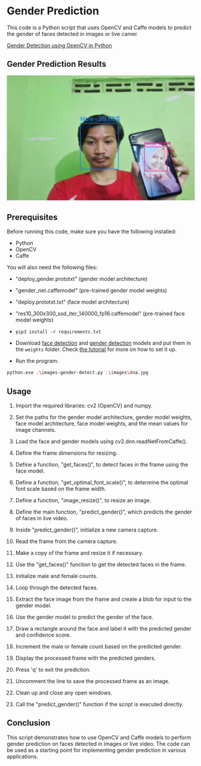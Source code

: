 # Gender Prediction

This code is a Python script that uses OpenCV and Caffe models to predict the gender of faces detected in images or live camer.

[Gender Detection using OpenCV in Python](https://www.thepythoncode.com/article/gender-detection-using-opencv-in-python)

## Gender Prediction Results

![gender_predicted.jpg](output/live-output-result.jpg)

## Prerequisites

Before running this code, make sure you have the following installed:

- Python
- OpenCV
- Caffe

You will also need the following files:

- "deploy_gender.prototxt" (gender model architecture)
- "gender_net.caffemodel" (pre-trained gender model weights)
- "deploy.prototxt.txt" (face model architecture)
- "res10_300x300_ssd_iter_140000_fp16.caffemodel" (pre-trained face model weights)

- `pip3 install -r requirements.txt`
- Download [face detection](https://raw.githubusercontent.com/opencv/opencv_3rdparty/dnn_samples_face_detector_20180205_fp16/res10_300x300_ssd_iter_140000_fp16.caffemodel) and [gender detection](https://drive.google.com/open?id=1W_moLzMlGiELyPxWiYQJ9KFaXroQ_NFQ) models and put them in the `weights` folder. Check [the tutorial](https://www.thepythoncode.com/article/gender-detection-using-opencv-in-python) for more on how to set it up.
- Run the program:

```bash
python.exe .\images-gender-detect.py .\images\dna.jpg
```

## Usage

1. Import the required libraries: cv2 (OpenCV) and numpy.

2. Set the paths for the gender model architecture, gender model weights, face model architecture, face model weights, and the mean values for image channels.

3. Load the face and gender models using cv2.dnn.readNetFromCaffe().

4. Define the frame dimensions for resizing.

5. Define a function, "get_faces()", to detect faces in the frame using the face model.

6. Define a function, "get_optimal_font_scale()", to determine the optimal font scale based on the frame width.

7. Define a function, "image_resize()", to resize an image.

8. Define the main function, "predict_gender()", which predicts the gender of faces in live video.

9. Inside "predict_gender()", initialize a new camera capture.

10. Read the frame from the camera capture.

11. Make a copy of the frame and resize it if necessary.

12. Use the "get_faces()" function to get the detected faces in the frame.

13. Initialize male and female counts.

14. Loop through the detected faces.

15. Extract the face image from the frame and create a blob for input to the gender model.

16. Use the gender model to predict the gender of the face.

17. Draw a rectangle around the face and label it with the predicted gender and confidence score.

18. Increment the male or female count based on the predicted gender.

19. Display the processed frame with the predicted genders.

20. Press 'q' to exit the prediction.

21. Uncomment the line to save the processed frame as an image.

22. Clean up and close any open windows.

23. Call the "predict_gender()" function if the script is executed directly.

## Conclusion

This script demonstrates how to use OpenCV and Caffe models to perform gender prediction on faces detected in images or live video. The code can be used as a starting point for implementing gender prediction in various applications.
